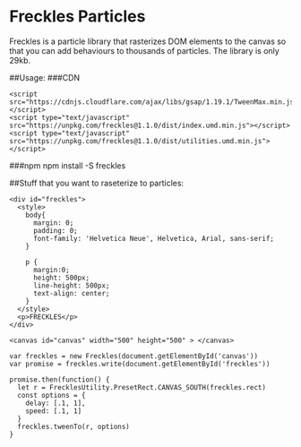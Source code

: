 # Freckles Particles

Freckles is a particle library that rasterizes DOM elements to the canvas so that you can add behaviours to thousands of particles.  The library is only 29kb.


##Usage:
###CDN
```
<script src="https://cdnjs.cloudflare.com/ajax/libs/gsap/1.19.1/TweenMax.min.js"></script>
<script type="text/javascript" src="https://unpkg.com/freckles@1.1.0/dist/index.umd.min.js"></script>
<script type="text/javascript" src="https://unpkg.com/freckles@1.1.0/dist/utilities.umd.min.js"></script>
```

###npm
npm install -S freckles


##Stuff that you want to raseterize to particles:
```
<div id="freckles">
  <style>
    body{
      margin: 0;
      padding: 0;
      font-family: 'Helvetica Neue', Helvetica, Arial, sans-serif;
    }

    p {
      margin:0;
      height: 500px;
      line-height: 500px;
      text-align: center;    
    }
  </style>
  <p>FRECKLES</p>
</div>
```

```
<canvas id="canvas" width="500" height="500" > </canvas>
```


```
var freckles = new Freckles(document.getElementById('canvas'))
var promise = freckles.write(document.getElementById('freckles'))

promise.then(function() {
  let r = FrecklesUtility.PresetRect.CANVAS_SOUTH(freckles.rect)
  const options = {
    delay: [.1, 1],
    speed: [.1, 1]
  }
  freckles.tweenTo(r, options)
}
```
